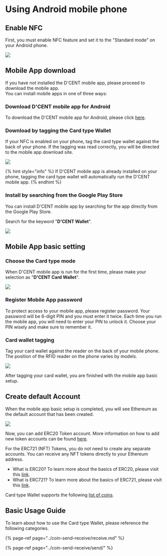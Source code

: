 # Using Android mobile phone

## Enable NFC

First, you must enable NFC feature and set it to the "Standard mode" on your Android phone.

![](../.gitbook/assets/image%20%28193%29.png)

## Mobile App download

If you have not installed the D'CENT mobile app, please proceed to download the mobile app.  
You can install mobile apps in one of three ways:

### Download D'CENT mobile app for Android

To download the D'CENT mobile app for Android, please click [here](https://play.google.com/store/apps/details?id=com.kr.iotrust.dcent.wallet).

### Download by tagging the Card type Wallet

If your NFC is enabled on your phone, tag the card type wallet against the back of your phone. If the tagging was read correctly,  you will be directed to the mobile app download site.

![](../.gitbook/assets/image%20%28109%29.png)

{% hint style="info" %}
If D'CENT mobile app is already installed on your phone, tagging the card type wallet will automatically run the D'CENT mobile app.
{% endhint %}

### Install by searching from the Google Play Store

You can install D'CENT mobile app by searching for the app directly from the Google Play Store.

Search for the keyword "**D'CENT Wallet**".

![](../.gitbook/assets/image%20%28135%29.png)

## Mobile App basic setting

### Choose the Card type mode

When D'CENT mobile app is run for the first time, please make your selection as "**D'CENT Card Wallet**".

![](../.gitbook/assets/image%20%2873%29.png)

### Register Mobile App password

To protect access to your mobile app, please register password. Your password will be 6-digit PIN and you must enter it twice. Each time you run the mobile app, you will need to enter your PIN to unlock it. Choose your PIN wisely and make sure to remember it.

### Card wallet tagging

Tag your card wallet against the reader on the back of your mobile phone. The position of the RFID reader on the phone varies by models.

![](../.gitbook/assets/image%20%28165%29.png)

After tagging your card wallet, you are finished with the mobile app basic setup.

## Create default Account

When the mobile app basic setup is completed, you will see Ethereum as the default account that has been created. 

![](../.gitbook/assets/image%20%2822%29.png)

Now, you can add ERC20 Token account. More information on how to add new token accounts can be found [here](https://app.gitbook.com/@dcentwallet/s/userguide/~/drafts/-M5a--0HVH7TTIqrWDKL/mobile-app/create-account/@drafts).

For the ERC721 \(NFT\) Tokens, you do not need to create any separate accounts. You can receive any NFT tokens directly to your Ethereum address.

* What is ERC20? To learn more about the basics of ERC20, please visit this [link](https://app.gitbook.com/@dcentwallet/s/userguide/~/drafts/-M5a--0HVH7TTIqrWDKL/cryptocurrency-basic/erc20/@drafts).
* What is ERC721? To learn more about the basics of ERC721, please visit this [link](https://app.gitbook.com/@dcentwallet/s/userguide/~/drafts/-M5a--0HVH7TTIqrWDKL/cryptocurrency-basic/erc721-nft/@drafts).

Card type Wallet supports the following [list of coins](https://app.gitbook.com/@dcentwallet/s/userguide/~/drafts/-M5a--0HVH7TTIqrWDKL/supported-coin-list/@drafts).

## Basic Usage Guide

To learn about how to use the Card type Wallet, please reference the following categories.

{% page-ref page="../coin-send-receive/receive.md" %}

{% page-ref page="../coin-send-receive/send/" %}



